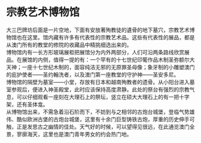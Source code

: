 # 宗教艺术博物馆  
大三巴牌坊后面是一片空地，下面有安放著殉教徒的遺骨的地下墓穴，宗教艺术博物馆也在这里。馆内藏有许多有代表性的宗教艺术品。这些有代表性的展品，都是从澳门所有的教堂的修院的收藏品中精挑细选出来的。  
博物馆内有一长方形玻璃展柜把展馆分为内外两部分，人们可沿两条路线欣赏展品。在展馆的内侧，值得一提的有：一个罕有的十七世纪印葡作品木制圣弥额尔大天神；一座十七世纪木制的，面容纯洁无邪的无原罪圣母像；象牙制的小雕塑澳门的庇护使者――圣约翰洗者，以及澳门第一座教堂的守护神――圣安多尼。  
博物馆的隔壁为墓室――小堂，存放有日本和越南殉教者的遗骨。从小阳台进入墓室参观后，便进入神圣殿堂，此时应该保持高度肃静。此处的祭台有强烈的宗教气息，可以仔细观看一座刻在大理石上的祭坛，竖立在硕大大理石上的有一把十字架，还有圣体龛。  
从博物馆出来，不需急着沿石阶而下，不妨到与之相邻的古炮台城堡，登临气势雄伟、酷似欧洲古堡的古炮台城堡，这里有十余门巨型铸铁古炮，厚重的历史伸手可触，正是发思古之幽情的佳处。天气好的时候，可以望得见很远，在此通览澳门全景，寥廓海天，这里也是澳门青年男女的约会热门地。  
